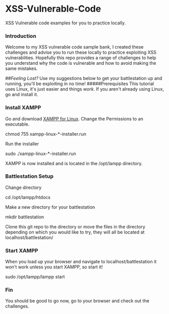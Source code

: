# XSS-Vulnerable-Code
XSS Vulnerable code examples for you to practice locally. 

### Introduction
Welcome to my XSS vulnerable code sample bank, I created these challenges and advise you to run these locally to practice exploiting XSS vulnerablities. Hopefully this repo provides a range of challenges to help you understand why the code is vulnerable and how to avoid making the same mistakes. 

##*Feeling Lost?*
Use my suggestions below to get your battlestation up and running, you'll be exploiting in no time! 
#####Prerequisites
This tutorial uses Linux, it's just easier and things *work*. If you aren't already using Linux, go and install it.

### Install XAMPP
Go and download [XAMPP for Linux](https://www.apachefriends.org/download.html).
Change the Permissions to an executable. 

chmod 755 xampp-linux-*-installer.run

Run the installer

sudo ./xampp-linux-*-installer.run

XAMPP is now installed and is located in the /opt/lampp directory.

### Battlestation Setup
Change directory

cd /opt/lampp/htdocs

Make a new directory for your battlestation

mkdir battlestation

Clone this git repo to the directory or move the files in the directory depending on which you would like to try, they will all be located at localhost/battlestation/

### Start XAMPP
When you load up your browser and navigate to localhost/battlestation it won't work unless you start XAMPP, so start it!

sudo /opt/lampp/lampp start

### Fin
You should be good to go now, go to your browser and check out the challenges. 
